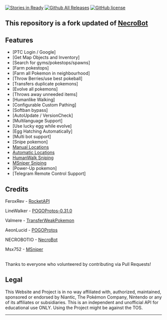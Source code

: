 [![Stories in Ready](https://badge.waffle.io/NoxxDev/NecroBot.svg?label=ready&title=Ready)](https://waffle.io/NoxxDev/NecroBot)
[![Github All Releases](https://img.shields.io/github/downloads/NoxxDev/NecroBot/total.svg)](https://github.com/NoxxDev/NecroBot/releases)
[![GitHub license](https://img.shields.io/badge/license-AGPL-blue.svg)](https://raw.githubusercontent.com/NoxxDev/NecroBot/master/LICENSE.md)
  
## This repository is a fork updated of [NecroBot](https://github.com/NECROBOTIO/NecroBot)

<h2><a name="features">Features</a></h2>

 - [PTC Login / Google]
 - [Get Map Objects and Inventory]
 - [Search for gyms/pokestops/spawns]
 - [Farm pokestops]
 - [Farm all Pokemon in neighbourhood]
 - [Throw Berries/use best pokeball]
 - [Transfers duplicate pokemons]
 - [Evolve all pokemons]
 - [Throws away unneeded items]
 - [Humanlike Walking]
 - [Configurable Custom Pathing]
 - [Softban bypass]
 - [AutoUpdate / VersionCheck]
 - [Multilanguage Support]
 - [Use lucky egg while evolve]
 - [Egg Hatching Automatically]
 - [Multi bot support]
 - [Snipe pokemon]
  - [Manual Locations](https://github.com/NoxxDev/NecroBot/wiki/Manual-Locations-Sniping-Guide)
  - [Automatic Locations](https://github.com/NoxxDev/NecroBot/wiki/Automatic-Locations-Sniping-Guide)
  - [HumanWalk Sniping](https://github.com/NoxxDev/NecroBot/wiki/Human-walk-snipe-config)
  - [MSniper Sniping](https://github.com/NoxxDev/NecroBot/wiki/MSniper-Manual-Sniping-Guide)
 - [Power-Up pokemon]
 - [Telegram Remote Control Support]

<h2><a name="credits">Credits</a></h2>

FeroxRev - [RocketAPI](https://github.com/FeroxRev/Pokemon-Go-Rocket-API)

LineWalker - [POGOProtos-0.31.0](https://github.com/Linewalker/POGOProtos-0.31.0)

Valmere - [TransferWeakPokemon](https://github.com/PocketMobsters/PokeMobBot/pull/378/files)

AeonLucid - [POGOProtos](https://github.com/AeonLucid/POGOProtos)

NECROBOTIO - [NecroBot](https://github.com/NECROBOTIO/NecroBot)

Msx752 - [MSniper](https://msx752.github.io/MSniper/)

<br/>
Thanks to everyone who volunteered by contributing via Pull Requests!

<h2><a name="legal">Legal</a></h2>

This Website and Project is in no way affiliated with, authorized, maintained, sponsored or endorsed by Niantic, The Pokémon Company, Nintendo or any of its affiliates or subsidiaries. This is an independent and unofficial API for educational use ONLY. 
Using the Project might be against the TOS.

<hr/>
